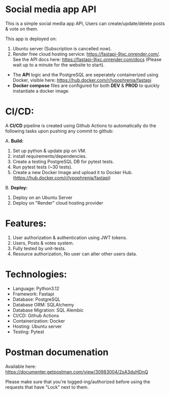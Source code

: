 # Social media app API

This is a simple social media app API, Users can create/update/delete posts & vote on them.

This app is deployed on:
1. Ubuntu server (Subscription is cancelled now).
2. Render free cloud hosting service: https://fastapi-9jxc.onrender.com/.
See the API docs here: https://fastapi-9jxc.onrender.com/docs
(Please wait up to a minute for the website to start).

- The **API** logic and the PostgreSQL are seperately containerized using Docker, visible here: https://hub.docker.com/r/lypophrenia/fastapi
- **Docker compose** files are configured for both **DEV** & **PROD** to quickly instantiate a docker image.




# CI/CD:
A **CI/CD** pipeline is created using Github Actions to automatically do the following tasks upon pushing any commit to github:

A. **Build:**
  1. Set up python & update pip on VM.
  2. install requirements/dependencies.
  3. Create a testing PostgreSQL DB for pytest tests.
  4. Run pytest tests (~30 tests).
  5. Create a new Docker Image and upload it to Docker Hub. (https://hub.docker.com/r/lypophrenia/fastapi)

B. **Deploy:**
  1. Deploy on an Ubuntu Server
  2. Deploy on "Render" cloud hosting provider




# Features:
1. User authorization & authentication using JWT tokens.
2. Users, Posts & votes system.
3. Fully tested by unit-tests.
4. Resource authorization, No user can alter other users data.



# Technologies:
- Language: Python3.12
- Framework: Fastapi
- Database: PostgreSQL
- Database ORM: SQLAlchemy
- Database Migration: SQL Alembic
- CI/CD: Github Actions
- Containerization: Docker
- Hosting: Ubuntu server
- Testing: Pytest

# Postman documenation
Available here: https://documenter.getpostman.com/view/30983004/2sA3duHDnQ

Please make sure that you're logged-ing/authorized before using the requests that have "Lock" next to them.
